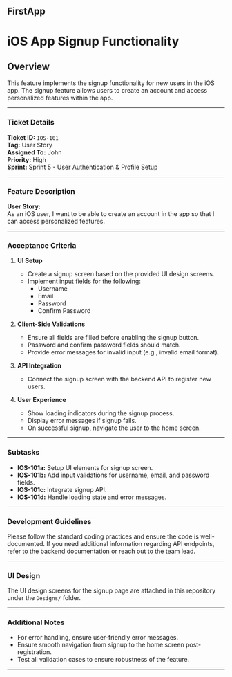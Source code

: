 ## FirstApp 

# iOS App Signup Functionality

## Overview
This feature implements the signup functionality for new users in the iOS app. The signup feature allows users to create an account and access personalized features within the app.

---

### Ticket Details

**Ticket ID:** `IOS-101`  
**Tag:** User Story  
**Assigned To:** John  
**Priority:** High  
**Sprint:** Sprint 5 - User Authentication & Profile Setup  

---

### Feature Description

**User Story:**  
As an iOS user, I want to be able to create an account in the app so that I can access personalized features.

---

### Acceptance Criteria

1. **UI Setup**  
   - Create a signup screen based on the provided UI design screens.
   - Implement input fields for the following:
     - Username
     - Email
     - Password
     - Confirm Password

2. **Client-Side Validations**
   - Ensure all fields are filled before enabling the signup button.
   - Password and confirm password fields should match.
   - Provide error messages for invalid input (e.g., invalid email format).

3. **API Integration**
   - Connect the signup screen with the backend API to register new users.

4. **User Experience**
   - Show loading indicators during the signup process.
   - Display error messages if signup fails.
   - On successful signup, navigate the user to the home screen.

---

### Subtasks

- **IOS-101a:** Setup UI elements for signup screen.
- **IOS-101b:** Add input validations for username, email, and password fields.
- **IOS-101c:** Integrate signup API.
- **IOS-101d:** Handle loading state and error messages.

---

### Development Guidelines

Please follow the standard coding practices and ensure the code is well-documented. If you need additional information regarding API endpoints, refer to the backend documentation or reach out to the team lead.

---

### UI Design

The UI design screens for the signup page are attached in this repository under the `Designs/` folder.

---

### Additional Notes

- For error handling, ensure user-friendly error messages.
- Ensure smooth navigation from signup to the home screen post-registration.
- Test all validation cases to ensure robustness of the feature.

---


